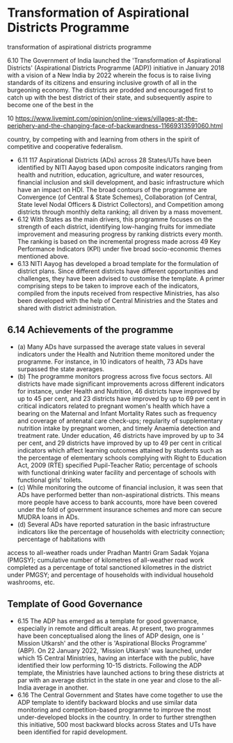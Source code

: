 # Transformation of Aspirational Districts Programme

transformation of aspirational districts programme

6.10 The  Government  of  India  launched  the  'Transformation  of  Aspirational  Districts' (Aspirational Districts Programme (ADP)) initiative in January 2018 with a vision of a New India by 2022 wherein the focus is to raise living standards of its citizens and ensuring inclusive growth of all in the burgeoning economy. The districts are prodded and encouraged first to catch up with the best district of their state, and subsequently aspire to become one of the best in the

10  https://www.livemint.com/opinion/online-views/villages-at-the-periphery-and-the-changing-face-of-backwardness-11669313591060.html

country, by competing with and learning from others in the spirit of competitive and cooperative federalism.

- 6.11 117 Aspirational Districts (ADs) across 28 States/UTs have been identified by NITI  Aayog based upon composite indicators ranging from health and nutrition, education, agriculture, and water resources, financial inclusion and skill development, and basic infrastructure which have an impact on HDI. The broad contours of the programme are Convergence (of Central &amp; State Schemes),  Collaboration  (of  Central,  State  level  Nodal  Officers  &amp;  District  Collectors),  and Competition among districts through monthly delta ranking; all driven by a mass movement.
- 6.12 With States as the main drivers, this programme focuses on the strength of each district, identifying low-hanging fruits for immediate improvement and measuring progress by ranking districts every month. The ranking is based on the incremental progress made across 49 Key Performance Indicators (KPI) under five broad socio-economic themes mentioned above.
- 6.13 NITI Aayog has developed a broad template for the formulation of district plans. Since different  districts  have  different  opportunities  and  challenges,  they  have  been  advised  to customise the template. A primer comprising steps to be taken to improve each of the indicators, compiled from the inputs received from respective Ministries, has also been developed with the help of Central Ministries and the States and shared with district administration.

## 6.14 Achievements of the programme

- (a) Many ADs have surpassed the average state values in several indicators under the Health and Nutrition theme monitored under the programme. For instance, in 10 indicators of health, 73 ADs have surpassed the state averages.
- (b) The  programme  monitors  progress  across  five  focus  sectors.  All  districts  have  made significant  improvements  across  different  indicators  for  instance,  under  Health  and Nutrition, 46 districts have improved by up to 45 per cent, and 23 districts have improved by up to 69 per cent in critical indicators related to pregnant women's health which have a  bearing  on  the  Maternal  and  Infant  Mortality  Rates  such  as  frequency  and  coverage of  antenatal  care  check-ups;  regularity  of  supplementary  nutrition  intake  by  pregnant women, and timely Anaemia detection and treatment rate. Under education, 46 districts have  improved  by  up  to  34  per  cent,  and  29  districts  have  improved  by  up  to  49  per cent in critical indicators which affect learning outcomes attained by students such as the percentage of elementary schools complying with Right to Education Act, 2009 (RTE) specified  Pupil-Teacher  Ratio;  percentage  of  schools  with  functional  drinking  water facility and percentage of schools with functional girls' toilets.
- (c) While monitoring the outcome of financial inclusion, it was seen that ADs have performed better than non-aspirational districts. This means more people have access to bank accounts, more have been covered under the fold of government insurance schemes and more can secure MUDRA loans in ADs.
- (d) Several  ADs  have  reported  saturation  in  the  basic  infrastructure  indicators  like  the percentage  of  households  with  electricity  connection;  percentage  of  habitations  with

access  to  all-weather  roads  under  Pradhan  Mantri  Gram  Sadak  Yojana  (PMGSY); cumulative number of kilometres of all-weather road work completed as a percentage of total sanctioned kilometres in the district under PMGSY; and percentage of households with individual household washrooms, etc.

## Template of Good Governance

- 6.15 The ADP has emerged as a template  for  good  governance,  especially  in  remote  and difficult areas. At present, two programmes have been conceptualised along the lines of ADP design, one is ' Mission Utkarsh' and the other is 'Aspirational Blocks Programme' (ABP). On 22 January 2022, 'Mission Utkarsh' was launched, under which 15 Central Ministries, having an interface with the public, have identified their low performing 10-15 districts. Following the ADP template, the Ministries have launched actions to bring these districts at par with an average district in the state in one year and close to the all-India average in another.
- 6.16 The Central Government and States have come together to use the ADP template to identify backward blocks and use similar data monitoring and competition-based programme to improve the most under-developed blocks in the country. In order to further strengthen this initiative,  500  most  backward  blocks  across  States  and  UTs  have  been  identified  for  rapid development.

##